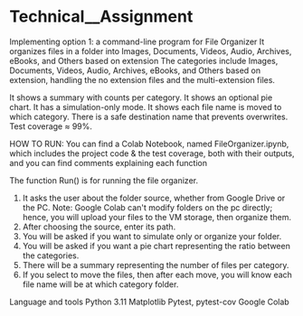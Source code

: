 # Technical__Assignment
Implementing option 1: a command-line program for File Organizer
It organizes files in a folder into Images, Documents, Videos, Audio, Archives, eBooks, and Others based on extension
The categories include Images, Documents, Videos, Audio, Archives, eBooks, and Others based on extension, handling the no extension files and the multi-extension files.

It shows a summary with counts per category.
It shows an optional pie chart.
It has a simulation-only mode.
It shows each file name is moved to which category.
There is a safe destination name that prevents overwrites.
Test coverage ≈ 99%.




HOW TO RUN:
You can find a Colab Notebook, named FileOrganizer.ipynb, which includes the project code & the test coverage, both with their outputs, and you can find comments explaining each function

The function Run() is for running the file organizer.
1) It asks the user about the folder source, whether from Google Drive or the PC.
Note: Google Colab can't modify folders on the pc directly; hence, you will upload your files to the VM storage, then organize them.
2) After choosing the source, enter its path.
3) You will be asked if you want to simulate only or organize your folder.
4) You will be asked if you want a pie chart representing the ratio between the categories.
5) There will be a summary representing the number of files per category.
6) If you select to move the files, then after each move, you will know each file name will be at which category folder.


Language and tools
Python 3.11
Matplotlib
Pytest, pytest-cov
Google Colab

